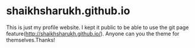 # shaikhsharukh.github.io

This is just my profile website. I kept it public to be able to use the git page feature(http://shaikhsharukh.github.io/). Anyone can you the theme for themselves.Thanks!
